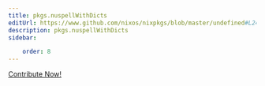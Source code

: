 ```yaml
---
title: pkgs.nuspellWithDicts
editUrl: https://www.github.com/nixos/nixpkgs/blob/master/undefined#L24350C22
description: pkgs.nuspellWithDicts
sidebar:

    order: 8
---
```


<a href="https://www.github.com/nixos/nixpkgs/blob/master/undefined#L24350C22">Contribute Now!</a>



